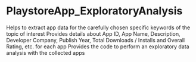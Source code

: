 # PlaystoreApp_ExploratoryAnalysis
Helps to extract app data for the carefully chosen specific keywords of the topic of interest
Provides details about App ID, App Name, Description, Developer Company, Publish Year, Total Downloads / Installs and Overall Rating, etc. for each app
Provides the code to perform an exploratory data analysis with the collected apps
